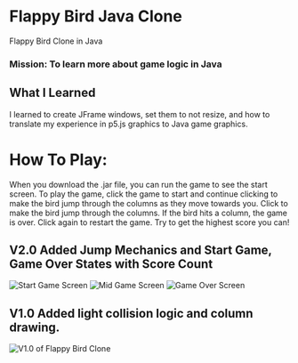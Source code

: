 # Flappy Bird Java Clone
Flappy Bird Clone in Java

### Mission: To learn more about game logic in Java

## What I Learned
I learned to create JFrame windows, set them to not resize, and how to translate my experience in p5.js graphics to Java game graphics.

# How To Play:
  When you download the .jar file, you can run the game to see the start screen.
  To play the game, click the game to start and continue clicking to make the bird
  jump through the columns as they move towards you. Click to make the bird jump through
  the columns. If the bird hits a column, the game is over. Click again to restart
  the game. Try to get the highest score you can!
  
  
## V2.0 Added Jump Mechanics and Start Game, Game Over States with Score Count
![Start Game Screen](https://i.imgur.com/xViOi6P.png)
![Mid Game Screen](https://i.imgur.com/nHMnOXC.png)
![Game Over Screen](https://i.imgur.com/Ci2UcNM.png)


## V1.0 Added light collision logic and column drawing.
![V1.0 of Flappy Bird Clone](https://i.imgur.com/HLccAOk.png)

